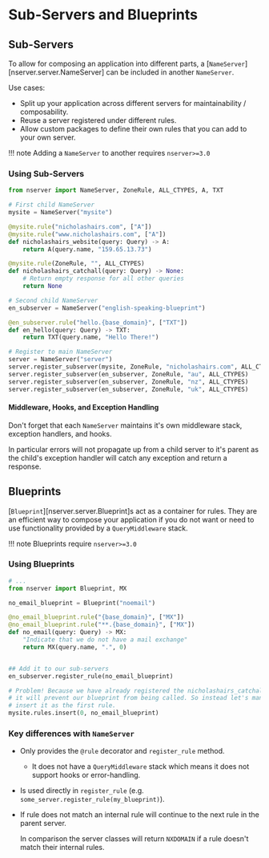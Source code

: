 # Sub-Servers and Blueprints


## Sub-Servers

To allow for composing an application into different parts, a [`NameServer`][nserver.server.NameServer] can be included in another `NameServer`.

Use cases:

- Split up your application across different servers for maintainability / composability.
- Reuse a server registered under different rules.
- Allow custom packages to define their own rules that you can add to your own server.

!!! note
    Adding a `NameServer` to another requires `nserver>=3.0`

### Using Sub-Servers

```python
from nserver import NameServer, ZoneRule, ALL_CTYPES, A, TXT

# First child NameServer
mysite = NameServer("mysite")

@mysite.rule("nicholashairs.com", ["A"])
@mysite.rule("www.nicholashairs.com", ["A"])
def nicholashairs_website(query: Query) -> A:
    return A(query.name, "159.65.13.73")

@mysite.rule(ZoneRule, "", ALL_CTYPES)
def nicholashairs_catchall(query: Query) -> None:
    # Return empty response for all other queries
    return None

# Second child NameServer
en_subserver = NameServer("english-speaking-blueprint")

@en_subserver.rule("hello.{base_domain}", ["TXT"])
def en_hello(query: Query) -> TXT:
    return TXT(query.name, "Hello There!")

# Register to main NameServer
server = NameServer("server")
server.register_subserver(mysite, ZoneRule, "nicholashairs.com", ALL_CTYPES)
server.register_subserver(en_subserver, ZoneRule, "au", ALL_CTYPES)
server.register_subserver(en_subserver, ZoneRule, "nz", ALL_CTYPES)
server.register_subserver(en_subserver, ZoneRule, "uk", ALL_CTYPES)
```

#### Middleware, Hooks, and Exception Handling

Don't forget that each `NameServer` maintains it's own middleware stack, exception handlers, and hooks.

In particular errors will not propagate up from a child server to it's parent as the child's exception handler will catch any exception and return a response.

## Blueprints

[`Blueprint`][nserver.server.Blueprint]s act as a container for rules. They are an efficient way to compose your application if you do not want or need to use functionality provided by a `QueryMiddleware` stack.

!!! note
    Blueprints require `nserver>=3.0`

### Using Blueprints

```python
# ...
from nserver import Blueprint, MX

no_email_blueprint = Blueprint("noemail")

@no_email_blueprint.rule("{base_domain}", ["MX"])
@no_email_blueprint.rule("**.{base_domain}", ["MX"])
def no_email(query: Query) -> MX:
    "Indicate that we do not have a mail exchange"
    return MX(query.name, ".", 0)


## Add it to our sub-servers
en_subserver.register_rule(no_email_blueprint)

# Problem! Because we have already registered the nicholashairs_catchall rule,
# it will prevent our blueprint from being called. So instead let's manually
# insert it as the first rule.
mysite.rules.insert(0, no_email_blueprint)
```

### Key differences with `NameServer`

- Only provides the `@rule` decorator and `register_rule` method.
  - It does not have a `QueryMiddleware` stack which means it does not support hooks or error-handling.
- Is used directly in `register_rule` (e.g. `some_server.register_rule(my_blueprint)`).
- If rule does not match an internal rule will continue to the next rule in the parent server.

  In comparison the server classes will return `NXDOMAIN` if a rule doesn't match their internal rules.
